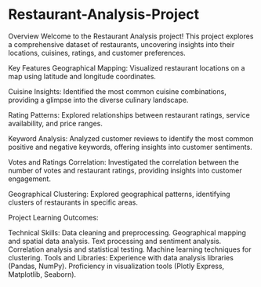 # Restaurant-Analysis-Project
Overview
Welcome to the Restaurant Analysis project! This project explores a comprehensive dataset of restaurants, uncovering insights into their locations, cuisines, ratings, and customer preferences.

Key Features
Geographical Mapping: Visualized restaurant locations on a map using latitude and longitude coordinates.

Cuisine Insights: Identified the most common cuisine combinations, providing a glimpse into the diverse culinary landscape.

Rating Patterns: Explored relationships between restaurant ratings, service availability, and price ranges.

Keyword Analysis: Analyzed customer reviews to identify the most common positive and negative keywords, offering insights into customer sentiments.

Votes and Ratings Correlation: Investigated the correlation between the number of votes and restaurant ratings, providing insights into customer engagement.

Geographical Clustering: Explored geographical patterns, identifying clusters of restaurants in specific areas.

Project Learning Outcomes:

Technical Skills:
Data cleaning and preprocessing.
Geographical mapping and spatial data analysis.
Text processing and sentiment analysis.
Correlation analysis and statistical testing.
Machine learning techniques for clustering.
Tools and Libraries:
Experience with data analysis libraries (Pandas, NumPy).
Proficiency in visualization tools (Plotly Express, Matplotlib, Seaborn).

